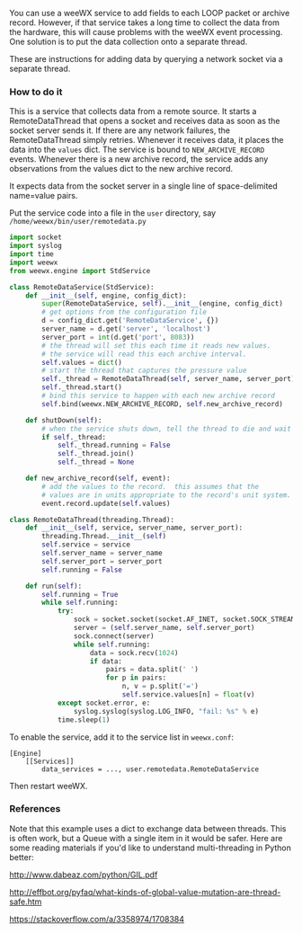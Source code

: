 You can use a weeWX service to add fields to each LOOP packet or archive record.  However, if that service takes a long time to collect the data from the hardware, this will cause problems with the weeWX event processing.  One solution is to put the data collection onto a separate thread.

These are instructions for adding data by querying a network socket via a separate thread.

### How to do it

This is a service that collects data from a remote source.  It starts a RemoteDataThread that opens a socket and receives data as soon as the socket server sends it.  If there are any network failures, the RemoteDataThread simply retries.  Whenever it receives data, it places the data into the `values` dict.  The service is bound to `NEW_ARCHIVE_RECORD` events.  Whenever there is a new archive record, the service adds any observations from the values dict to the new archive record.

It expects data from the socket server in a single line of space-delimited name=value pairs.

Put the service code into a file in the `user` directory, say `/home/weewx/bin/user/remotedata.py`

```Python
import socket
import syslog
import time
import weewx
from weewx.engine import StdService

class RemoteDataService(StdService):
    def __init__(self, engine, config_dict):
        super(RemoteDataService, self).__init__(engine, config_dict)
        # get options from the configuration file
        d = config_dict.get('RemoteDataService', {})
        server_name = d.get('server', 'localhost')
        server_port = int(d.get('port', 8083))
        # the thread will set this each time it reads new values.
        # the service will read this each archive interval.
        self.values = dict()
        # start the thread that captures the pressure value
        self._thread = RemoteDataThread(self, server_name, server_port)
        self._thread.start()
        # bind this service to happen with each new archive record
        self.bind(weewx.NEW_ARCHIVE_RECORD, self.new_archive_record)

    def shutDown(self):
        # when the service shuts down, tell the thread to die and wait for it
        if self._thread:
            self._thread.running = False
            self._thread.join()
            self._thread = None

    def new_archive_record(self, event):
        # add the values to the record.  this assumes that the
        # values are in units appropriate to the record's unit system.
        event.record.update(self.values)

class RemoteDataThread(threading.Thread):
    def __init__(self, service, server_name, server_port):
        threading.Thread.__init__(self)
        self.service = service
        self.server_name = server_name
        self.server_port = server_port
        self.running = False

    def run(self):
        self.running = True
        while self.running:
            try:
                sock = socket.socket(socket.AF_INET, socket.SOCK_STREAM)
                server = (self.server_name, self.server_port)
                sock.connect(server)
                while self.running:
                    data = sock.recv(1024)
                    if data:
                        pairs = data.split(' ')
                        for p in pairs:
                            n, v = p.split('=')
                            self.service.values[n] = float(v)
            except socket.error, e:
                syslog.syslog(syslog.LOG_INFO, "fail: %s" % e)
            time.sleep(1)
```

To enable the service, add it to the service list in `weewx.conf`:

```
[Engine]
    [[Services]]
        data_services = ..., user.remotedata.RemoteDataService
```

Then restart weeWX.

### References

Note that this example uses a dict to exchange data between threads.  This is often work, but a Queue with a single item in it would be safer.  Here are some reading materials if you'd like to understand multi-threading in Python better:

http://www.dabeaz.com/python/GIL.pdf

http://effbot.org/pyfaq/what-kinds-of-global-value-mutation-are-thread-safe.htm

https://stackoverflow.com/a/3358974/1708384
